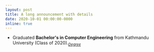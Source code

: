 ```yaml
---
layout: post
title: A long announcement with details
date: 2020-10-01 00:00:00-0000
inline: true
---
```


- Graduated **Bachelor's in Computer Engineering** from Kathmandu University (Class of 2020)._<sub>[Degree](/files/be-degree.pdf)</sub>_
